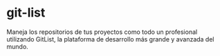 # git-list
Maneja los repositorios de tus proyectos como todo un profesional utilizando GitList, la plataforma de desarrollo más grande y avanzada del mundo.
